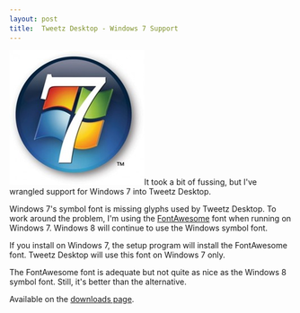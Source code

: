 ```yaml
---
layout: post
title:  Tweetz Desktop - Windows 7 Support
---
```

[![Windows-7-logo](/cdn/images/blog/Windows-Live-Writer/Tweetz-Desktop---Windows-7-Support_C480/Windows-7-logo_thumb.jpg)](/cdn/images/blog/Windows-Live-Writer/Tweetz-Desktop---Windows-7-Support_C480/Windows-7-logo_2.jpg)It took a bit of fussing, but I've wrangled support for Windows 7 into Tweetz Desktop.

Windows 7's symbol font is missing glyphs used by Tweetz Desktop. To work around the problem, I'm using the [FontAwesome](http://fontawesome.io/) font when running on Windows 7. Windows 8 will continue to use the Windows symbol font.

If you install on Windows 7, the setup program will install the FontAwesome font. Tweetz Desktop will use this font on Windows 7 only.

The FontAwesome font is adequate but not quite as nice as the Windows 8 symbol font. Still, it's better than the alternative.

Available on the [downloads page](/downloads).
